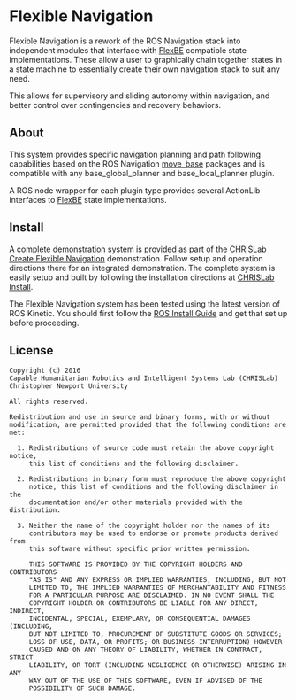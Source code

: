 Flexible Navigation
===================

Flexible Navigation is a rework of the ROS Navigation stack into independent modules that
interface with [FlexBE] compatible state implementations.  These allow a user to graphically chain together states in a state machine to essentially create their own navigation stack to suit any need.

This allows for supervisory and sliding autonomy within navigation, and better control over contingencies and recovery behaviors.

About
-----

This system provides specific navigation planning and path following
capabilities based on the ROS Navigation [move_base] packages and is compatible
with any base_global_planner and base_local_planner plugin.

A ROS node wrapper for each plugin type provides several ActionLib
interfaces to [FlexBE] state implementations.

Install
-------

A complete demonstration system is provided as part of the CHRISLab [Create Flexible Navigation] demonstration. Follow setup and operation directions there for an integrated demonstration.  The complete system is easily setup and built by following the installation directions at [CHRISLab Install].

The Flexible Navigation system has been tested using the latest version of ROS Kinetic. You
should first follow the [ROS Install Guide] and get that set up before proceeding.

License
-------

	Copyright (c) 2016
	Capable Humanitarian Robotics and Intelligent Systems Lab (CHRISLab)
	Christopher Newport University

	All rights reserved.

	Redistribution and use in source and binary forms, with or without
	modification, are permitted provided that the following conditions are met:

	  1. Redistributions of source code must retain the above copyright notice,
	     this list of conditions and the following disclaimer.

	  2. Redistributions in binary form must reproduce the above copyright
	     notice, this list of conditions and the following disclaimer in the
	     documentation and/or other materials provided with the distribution.

	  3. Neither the name of the copyright holder nor the names of its
	     contributors may be used to endorse or promote products derived from
	     this software without specific prior written permission.

	     THIS SOFTWARE IS PROVIDED BY THE COPYRIGHT HOLDERS AND CONTRIBUTORS
	     "AS IS" AND ANY EXPRESS OR IMPLIED WARRANTIES, INCLUDING, BUT NOT
	     LIMITED TO, THE IMPLIED WARRANTIES OF MERCHANTABILITY AND FITNESS
	     FOR A PARTICULAR PURPOSE ARE DISCLAIMED. IN NO EVENT SHALL THE
	     COPYRIGHT HOLDER OR CONTRIBUTORS BE LIABLE FOR ANY DIRECT, INDIRECT,
	     INCIDENTAL, SPECIAL, EXEMPLARY, OR CONSEQUENTIAL DAMAGES (INCLUDING,
	     BUT NOT LIMITED TO, PROCUREMENT OF SUBSTITUTE GOODS OR SERVICES;
	     LOSS OF USE, DATA, OR PROFITS; OR BUSINESS INTERRUPTION) HOWEVER
	     CAUSED AND ON ANY THEORY OF LIABILITY, WHETHER IN CONTRACT, STRICT
	     LIABILITY, OR TORT (INCLUDING NEGLIGENCE OR OTHERWISE) ARISING IN ANY
	     WAY OUT OF THE USE OF THIS SOFTWARE, EVEN IF ADVISED OF THE
	     POSSIBILITY OF SUCH DAMAGE.

[FlexBE]: https://flexbe.github.io
[move_base]: http://wiki.ros.org/move_base
[ROS Install Guide]: http://wiki.ros.org/kinetic/Installation
[Create Flexible Navigation]: https://github.com/CNURobotics/chris_create_flexible_navigation
[CHRISLab Install]: https://github.com/CNURobotics/chris_install

